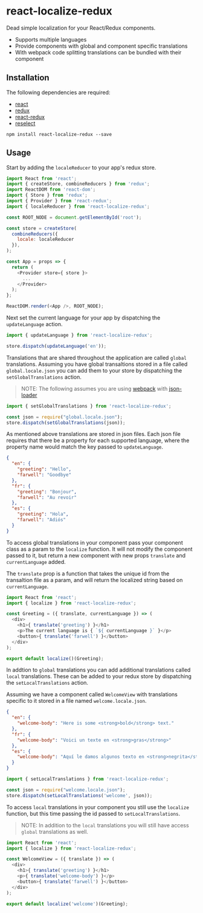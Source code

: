 # react-localize-redux
Dead simple localization for your React/Redux components. 

* Supports multiple languages
* Provide components with global and component specific translations
* With webpack code splitting translations can be bundled with their component 

## Installation

The following dependencies are required:

* [react](https://facebook.github.io/react/)
* [redux](https://github.com/reactjs/redux)
* [react-redux](https://github.com/reactjs/react-redux)
* [reselect](https://github.com/reactjs/reselect)  

```
npm install react-localize-redux --save
```

## Usage

Start by adding the `localeReducer` to your app's redux store.

```javascript
import React from 'react';
import { createStore, combineReducers } from 'redux';
import ReactDOM from 'react-dom';
import { Store } from 'redux';
import { Provider } from 'react-redux';
import { localeReducer } from 'react-localize-redux';

const ROOT_NODE = document.getElementById('root');

const store = createStore(
  combineReducers({
    locale: localeReducer
  }),
);

const App = props => {
  return (
    <Provider store={ store }>
      ...
    </Provider>
  );
};

ReactDOM.render(<App />, ROOT_NODE);
```

Next set the current language for your app by dispatching the `updateLanguage` action.

```javascript
import { updateLanguage } from 'react-localize-redux';

store.dispatch(updateLanguage('en'));
```

Translations that are shared throughout the application are called `global` translations.
Assuming you have global transaltions stored in a file called `global.locale.json` you can add them
to your store by dispatching the `setGlobalTranslations` action.

> NOTE: The following assumes you are using [webpack](https://webpack.github.io/) with [json-loader](https://github.com/webpack/json-loader)

```javascript
import { setGlobalTranslations } from 'react-localize-redux';

const json = require("global.locale.json");
store.dispatch(setGlobalTranslations(json));
```

As mentioned above translations are stored in json files. Each json file requires that there be
a property for each supported language, where the property name would match the key passed to `updateLanguage`.

```json
{
  "en": {
    "greeting": "Hello",
    "farwell": "Goodbye"
  },
  "fr": {
    "greeting": "Bonjour",
    "farwell": "Au revoir"
  },
  "es": {
    "greeting": "Hola",
    "farwell": "Adiós"
  }
}
```

To access global translations in your component pass your component class as a param
to the `localize` function. It will not modify the component passed to it, but return a 
new component with new props `translate` and `currentLanguage` added.

The `translate` prop is a function that takes the unique id from the transaltion file as a param,
and will return the localized string based on `currentLanguage`.

```javascript
import React from 'react';
import { localize } from 'react-localize-redux';

const Greeting = ({ translate, currentLanguage }) => (
  <div>
    <h1>{ translate('greeting') }</h1>
    <p>The current language is { `${ currentLanguage }` }</p>
    <button>{ translate('farwell') }</button>
  </div>
);

export default localize()(Greeting);
```
In addtion to `global` translations you can add additional translations called `local` translations.
These can be added to your redux store by dispatching the `setLocalTranslations` action.

Assuming we have a component called `WelcomeView` with translations specific to it stored in a file named `welcome.locale.json`.

```json
{
  "en": {
    "welcome-body": "Here is some <strong>bold</strong> text."
  },
  "fr": {
    "welcome-body": "Voici un texte en <strong>gras</strong>"
  },
  "es": {
    "welcome-body": "Aquí le damos algunos texto en <strong>negrita</strong>"
  }
}
```

```javascript
import { setLocalTranslations } from 'react-localize-redux';

const json = require("welcome.locale.json");
store.dispatch(setLocalTranslations('welcome', json));
```

To access `local` translations in your component you still use the `localize` function, 
but this time passing the id passed to `setLocalTranslations`.

> NOTE: In addition to the `local` translations you will still have access `global` translations as well.

```javascript
import React from 'react';
import { localize } from 'react-localize-redux';

const WelcomeView = ({ translate }) => (
  <div>
    <h1>{ translate('greeting') }</h1>
    <p>{ translate('welcome-body') }</p>
    <button>{ translate('farwell') }</button>
  </div>
);

export default localize('welcome')(Greeting);
```
